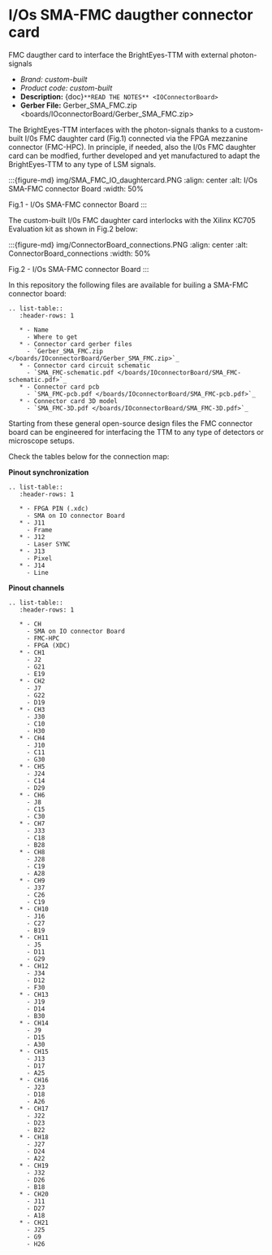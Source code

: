 # I/Os SMA-FMC daugther connector card

FMC daugther card to interface the BrightEyes-TTM with external photon-signals

- *Brand:* *custom-built*
- *Product code:* *custom-built*
- **Description:** {doc}`**READ THE NOTES** <IOConnectorBoard>`
- **Gerber File:** Gerber_SMA_FMC.zip \<boards/IOconnectorBoard/Gerber_SMA_FMC.zip>

The BrightEyes-TTM interfaces with the photon-signals thanks to a custom-built I/0s FMC daughter card (Fig.1) connected via the FPGA mezzanine connector (FMC-HPC). In principle, if needed, also the I/0s FMC daughter card can be modfied, further developed and yet manufactured to adapt the BrightEyes-TTM to any type of LSM signals.

:::{figure-md} img/SMA_FMC_IO_daughtercard.PNG
:align: center
:alt: I/Os SMA-FMC connector Board
:width: 50%

Fig.1 - I/Os SMA-FMC connector Board
:::

The custom-built I/0s FMC daughter card interlocks with the Xilinx KC705 Evaluation kit as shown in Fig.2 below:

:::{figure-md} img/ConnectorBoard_connections.PNG
:align: center
:alt: ConnectorBoard_connections
:width: 50%

Fig.2 - I/Os SMA-FMC connector Board
:::

In this repository the following files are available for builing a SMA-FMC connector board:

```{eval-rst}
.. list-table::
   :header-rows: 1

   * - Name
     - Where to get
   * - Connector card gerber files
     - `Gerber_SMA_FMC.zip </boards/IOconnectorBoard/Gerber_SMA_FMC.zip>`_
   * - Connector card circuit schematic
     - `SMA_FMC-schematic.pdf </boards/IOconnectorBoard/SMA_FMC-schematic.pdf>`_
   * - Connector card pcb
     - `SMA_FMC-pcb.pdf </boards/IOconnectorBoard/SMA_FMC-pcb.pdf>`_
   * - Connector card 3D model
     - `SMA_FMC-3D.pdf </boards/IOconnectorBoard/SMA_FMC-3D.pdf>`_

```

Starting from these general open-source design files the FMC connector board can be engineered for interfacing the TTM to any type of detectors or microscope setups.

Check the tables below for the connection map:

**Pinout synchronization**

```{eval-rst}
.. list-table::
   :header-rows: 1

   * - FPGA PIN (.xdc)
     - SMA on IO connector Board
   * - J11
     - Frame
   * - J12
     - Laser SYNC
   * - J13
     - Pixel
   * - J14
     - Line
```

**Pinout channels**

```{eval-rst}
.. list-table::
   :header-rows: 1

   * - CH
     - SMA on IO connector Board
     - FMC-HPC
     - FPGA (XDC)
   * - CH1
     - J2
     - G21
     - E19
   * - CH2
     - J7
     - G22
     - D19
   * - CH3
     - J30
     - C10
     - H30
   * - CH4
     - J10
     - C11
     - G30
   * - CH5
     - J24
     - C14
     - D29
   * - CH6
     - J8
     - C15
     - C30
   * - CH7
     - J33
     - C18
     - B28
   * - CH8
     - J28
     - C19
     - A28
   * - CH9
     - J37
     - C26
     - C19
   * - CH10
     - J16
     - C27
     - B19
   * - CH11
     - J5
     - D11
     - G29
   * - CH12
     - J34
     - D12
     - F30
   * - CH13
     - J19
     - D14
     - B30
   * - CH14
     - J9
     - D15
     - A30
   * - CH15
     - J13
     - D17
     - A25
   * - CH16
     - J23
     - D18
     - A26
   * - CH17
     - J22
     - D23
     - B22
   * - CH18
     - J27
     - D24
     - A22
   * - CH19
     - J32
     - D26
     - B18
   * - CH20
     - J11
     - D27
     - A18
   * - CH21
     - J25
     - G9
     - H26
```
